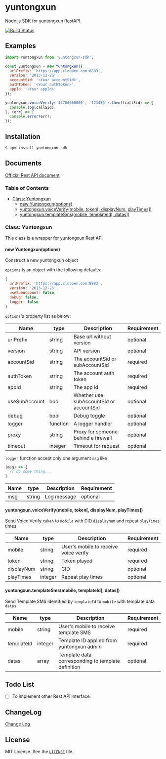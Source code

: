 # yuntongxun
Node.js SDK for yuntongxun RestAPI.

[![Build Status](https://travis-ci.org/soulwu/yuntongxun.svg?branch=master)](https://travis-ci.org/soulwu/yuntongxun)

Examples
--------

``` js
import Yuntongxun from 'yuntongxun-sdk';

const yuntongxun = new Yuntongxun({
  urlPrefix: 'https://app.cloopen.com:8883',
  version: '2013-12-26',
  accountSid: '<Your accountSid>',
  authToken: '<Your authToken>',
  appId: '<Your appId>'
});

yuntongxun.voiceVerify('13700000000', '123456').then((callSid) => {
  console.log(callSid);
}, (err) => {
  console.error(err);
});
```

Installation
------------

``` bash
$ npm install yuntongxun-sdk
```


Documents
---------
[Official Rest API document](http://docs.yuntongxun.com/index.php/Rest%E4%BB%8B%E7%BB%8D)

### Table of Contents
- [Class: Yuntongxun](#class-yuntongxun)
    - [new Yuntongxun(options)](#new-yuntongxunoptions)
    - [yuntongxun.voiceVerify(mobile, token[, displayNum, playTimes])](#yuntongxunvoiceverifymobile-token-displaynum-playtimes)
    - [yuntongxun.templateSms(mobile, templateId[, datas])](#yuntongxuntemplatesmsmobile-templateid-datas)

### Class: Yuntongxun
This class is a wrapper for yuntongxun Rest API

#### new Yuntongxun(options)
Construct a new yuntongxun object

`options` is an object with the following defaults:

``` js
{
  urlPrefix: 'https://app.cloopen.com:8883',
  version: '2013-12-26',
  useSubAccount: false,
  debug: false,
  logger: false
}
```

`options`'s property list as below:

| Name          | type     | Description                             | Requirement |
| ------------- | -------- | --------------------------------------- | ----------- |
| urlPrefix     | string   | Base url without version                | optional    |
| version       | string   | API version                             | optional    |
| accountSid    | string   | The accountSid or subAccountSid         | required    |
| authToken     | string   | The account auth token                  | required    |
| appId         | string   | The app id                              | required    |
| useSubAccount | bool     | Whether use subAccountSid or accountSid | optional    |
| debug         | bool     | Debug toggle                            | optional    |
| logger        | function | A logger handler                        | optional    |
| proxy         | string   | Proxy for someone behind a firewall     | optional    |
| timeout       | integer  | Timeout for request                     | optional    |

`logger` function accept only one argument `msg` like

``` js
(msg) => {
  // do some thing...
}
```

| Name | type   | Description | Requirement |
| ---- | ------ | ----------- | ----------- |
| msg  | string | Log message | optional    |

#### yuntongxun.voiceVerify(mobile, token[, displayNum, playTimes])
Send Voice Verify `token` to `mobile` with CID `displayNum` and repeat `playTimes` times

| Name       | type     | Description                           | Requirement |
| ---------- | -------- | ------------------------------------- | ----------- |
| mobile     | string   | User's mobile to receive voice verify | required    |
| token      | string   | Token played                          | required    |
| displayNum | string   | CID                                   | optional    |
| playTimes  | integer  | Repeat play times                     | optional    |

#### yuntongxun.templateSms(mobile, templateId[, datas])
Send Template SMS identified by `templateId` to `mobile` with template data `datas`

| Name       | type     | Description                                        | Requirement |
| ---------- | -------- | -------------------------------------------------- | ----------- |
| mobile     | string   | User's mobile to receive template SMS              | required    |
| templateId | integer  | Template ID applied from yuntongxun admin          | required    |
| datas      | array    | Template data corresponding to template definition | optional    |


Todo List
---------
 - [ ] To implement other Rest API interface.


ChangeLog
---------
[Change Log](CHANGELOG.md)

License
-------

MIT License. See the [`LICENSE`](LICENSE) file.


